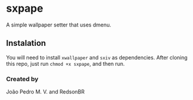 # sxpape

A simple wallpaper setter that uses dmenu.

## Instalation
You will need to install `xwallpaper` and `sxiv` as dependencies.
After cloning this repo, just run `chmod +x sxpape`, and then run.

### Created by
João Pedro M. V. and RedsonBR



